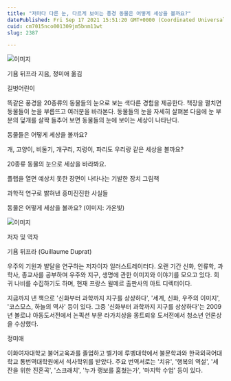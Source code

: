 ```yaml
---
title: "저마다 다른 눈, 다르게 보이는 풍경 동물은 어떻게 세상을 볼까요?"
datePublished: Fri Sep 17 2021 15:51:20 GMT+0000 (Coordinated Universal Time)
cuid: cm7015nco001309jm5bnm11wt
slug: 2387

---
```



![이미지](https://cdn.hashnode.com/res/hashnode/image/upload/v1739251026857/f8dac33b-0be1-4491-93a9-d6677171b0be.jpeg)

기욤 뒤프라 지음, 정미애 옮김

길벗어린이

똑같은 풍경을 20종류의 동물들의 눈으로 보는 색다른 경험을 제공한다. 책장을 펼치면 동물들이 눈을 부릅뜨고 여러분을 바라본다. 동물들의 눈을 자세히 살펴본 다음에 눈 부분의 덮개를 살짝 들추어 보면 동물들의 눈에 보이는 세상이 나타난다.

동물들은 어떻게 세상을 볼까요?

개, 고양이, 비둘기, 개구리, 지렁이, 파리도 우리랑 같은 세상을 볼까요?

20종류 동물의 눈으로 세상을 바라봐요.

플랩을 열면 예상치 못한 장면이 나타나는 기발한 장치 그림책

과학적 연구로 밝혀낸 흥미진진한 사실들

동물은 어떻게 세상을 볼까요? (이미지: 가온빛)

![이미지](https://cdn.hashnode.com/res/hashnode/image/upload/v1739251028417/2bd8c27d-b0c5-4f9f-a112-002677536fe8.jpeg)

저자 및 역자

기욤 뒤프라 (Guillaume Duprat)

우주의 기원과 발달을 연구하는 저자이자 일러스트레이터다. 오랜 기간 신화, 인류학, 과학사, 종교사를 공부하며 우주와 지구, 생명에 관한 이미지와 이야기를 모으고 있다. 희귀 나비를 수집하기도 하며, 현재 프랑스 윌메르 출판사의 아트 디렉터이다.

지금까지 낸 책으로 '신화부터 과학까지 지구를 상상하다', '세계, 신화, 우주의 이미지', '코스모스, 하늘의 역사' 등이 있다. 그중 '신화부터 과학까지 지구를 상상하다'는 2009년 볼로냐 아동도서전에서 논픽션 부문 라가치상을 몽트뢰유 도서전에서 청소년 언론상을 수상했다.

정미애

이화여자대학교 불어교육과를 졸업하고 벨기에 루벵대학에서 불문학과와 한국외국어대학교 통번역대학원에서 석사학위를 받았다. 주요 번역서로는 '치유', '행복의 역설', '세잔을 위한 진혼곡', '스크래치', '누가 랭보를 훔쳤는가', '마지막 수업' 등이 있다.